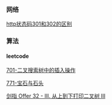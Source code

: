 ### 网络
[http状态码301和302的区别](https://github.com/fanfei93/fantasy/blob/master/net/http/http%E7%8A%B6%E6%80%81%E7%A0%81301%E5%92%8C302%E7%9A%84%E5%8C%BA%E5%88%AB.md)





### 算法
#### leetcode
[701-二叉搜索树中的插入操作](https://github.com/fanfei93/fantasy/blob/master/net/http/http%E7%8A%B6%E6%80%81%E7%A0%81301%E5%92%8C302%E7%9A%84%E5%8C%BA%E5%88%AB.md)

[771-宝石与石头](https://github.com/fanfei93/fantasy/tree/master/%E7%AE%97%E6%B3%95/leetcode/771.%E5%AE%9D%E7%9F%B3%E4%B8%8E%E7%9F%B3%E5%A4%B4)

[剑指 Offer 32 - III. 从上到下打印二叉树 III](https://github.com/fanfei93/fantasy/tree/master/%E7%AE%97%E6%B3%95/leetcode/%E5%89%91%E6%8C%87%20Offer%2032%20-%20III.%20%E4%BB%8E%E4%B8%8A%E5%88%B0%E4%B8%8B%E6%89%93%E5%8D%B0%E4%BA%8C%E5%8F%89%E6%A0%91%20III)